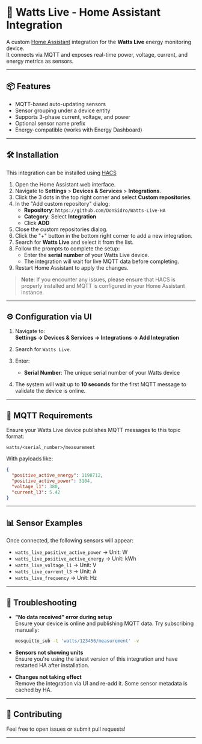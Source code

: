 # 🔌 Watts Live - Home Assistant Integration

A custom [Home Assistant](https://www.home-assistant.io/) integration for the **Watts Live** energy monitoring device.  
It connects via MQTT and exposes real-time power, voltage, current, and energy metrics as sensors.

---

## 📦 Features

- MQTT-based auto-updating sensors
- Sensor grouping under a device entity
- Supports 3-phase current, voltage, and power
- Optional sensor name prefix
- Energy-compatible (works with Energy Dashboard)
---

## 🛠️ Installation

This integration can be installed using [HACS](https://hacs.xyz/)

1. Open the Home Assistant web interface.
2. Navigate to **Settings** > **Devices & Services** > **Integrations**.
3. Click the 3 dots in the top right corner and select **Custom repositories**.
4. In the "Add custom repository" dialog:
   - **Repository**: `https://github.com/DonSidro/Watts-Live-HA`
   - **Category**: Select **Integration**
   - Click **ADD**
5. Close the custom repositories dialog.
6. Click the "+" button in the bottom right corner to add a new integration.
7. Search for **Watts Live** and select it from the list.
8. Follow the prompts to complete the setup:
   - Enter the **serial number** of your Watts Live device.
   - The integration will wait for live MQTT data before completing.
9. Restart Home Assistant to apply the changes.

> **Note**: If you encounter any issues, please ensure that HACS is properly installed and MQTT is configured in your Home Assistant instance.

---

## ⚙️ Configuration via UI

1. Navigate to:  
   **Settings → Devices & Services → Integrations → Add Integration**

2. Search for `Watts Live`.

3. Enter:
   - **Serial Number**: The unique serial number of your Watts device
     
4. The system will wait up to **10 seconds** for the first MQTT message to validate the device is online.

---

## 📡 MQTT Requirements

Ensure your Watts Live device publishes MQTT messages to this topic format:

```
watts/<serial_number>/measurement
```

With payloads like:

```json
{
  "positive_active_energy": 1198712,
  "positive_active_power": 3104,
  "voltage_l1": 380,
  "current_l3": 5.42
}
```

---

## 📊 Sensor Examples

Once connected, the following sensors will appear:

- `watts_live_positive_active_power` → Unit: W
- `watts_live_positive_active_energy` → Unit: kWh
- `watts_live_voltage_l1` → Unit: V
- `watts_live_current_l3` → Unit: A
- `watts_live_frequency` → Unit: Hz

---

## 🔧 Troubleshooting

- **“No data received” error during setup**  
  Ensure your device is online and publishing MQTT data. Try subscribing manually:

  ```bash
  mosquitto_sub -t 'watts/123456/measurement' -v
  ```

- **Sensors not showing units**  
  Ensure you're using the latest version of this integration and have restarted HA after installation.

- **Changes not taking effect**  
  Remove the integration via UI and re-add it. Some sensor metadata is cached by HA.

---

## 🙌 Contributing

Feel free to open issues or submit pull requests!

---
